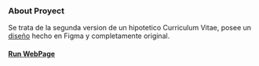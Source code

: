 ### About Proyect

Se trata de la segunda version de un hipotetico Curriculum Vitae, posee un [diseño](https://www.figma.com/file/BY4HBeNcA1hg90wK9qlHA5/Untitled?node-id=0%3A1) hecho en Figma y completamente original.

#### [Run WebPage](https://julianpariss.github.io/WebPages/CVWebPage)
